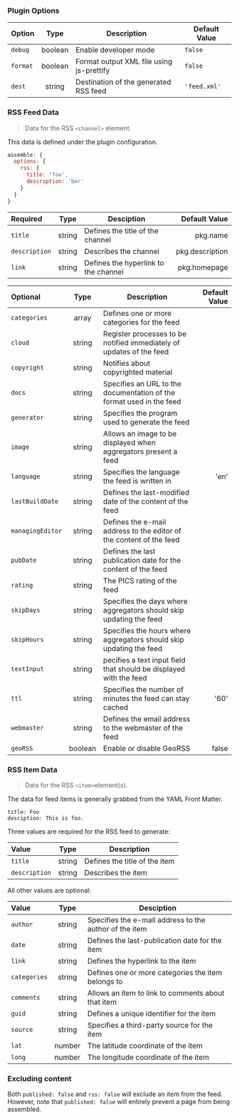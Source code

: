 ### Plugin Options
| Option    | Type    | Description                              | Default Value |  
|:----------|:-------:|------------------------------------------|---------------|
| `debug`   | boolean | Enable developer mode                    | `false`       |
| `format`  | boolean | Format output XML file using js-prettify | `false`       |
| `dest`    | string  | Destination of the generated RSS feed    |`'feed.xml'`   |

### RSS Feed Data
> Data for the RSS `<channel>` element.

This data is defined under the plugin configuration.

```js
assemble: {
  options: {
    rss: {
      title: 'foo',
      description: 'bar'
    }
  }
}
```

| Required     | Type   | Desciption                           | Default Value   |     
|:-------------|:------:|--------------------------------------|----------------:|
| `title`      | string | Defines the title of the channel     | pkg.name        |
| `description`| string | Describes the channel                | pkg.description |
| `link`       | string | Defines the hyperlink to the channel | pkg.homepage    |

| Optional        | Type   | Description | Default Value |
|:----------------|:------:|-------------|--------------:|
| `categories`    | array  | Defines one or more categories for the feed |
| `cloud`         | string | Register processes to be notified immediately of updates of the feed | |
| `copyright`     | string | Notifies about copyrighted material |
| `docs`          | string | Specifies an URL to the documentation of the format used in the feed |
| `generator`     | string | Specifies the program used to generate the feed |
| `image`         | string | Allows an image to be displayed when aggregators present a feed |
| `language`      | string | Specifies the language the feed is written in | 'en'
| `lastBuildDate` | string | Defines the last-modified date of the content of the feed |
| `managingEditor`| string | Defines the e-mail address to the editor of the content of the feed |
| `pubDate`       | string | Defines the last publication date for the content of the feed |
| `rating`        | string | The PICS rating of the feed |
| `skipDays`      | string | Specifies the days where aggregators should skip updating the feed |
| `skipHours`     | string | Specifies the hours where aggregators should skip updating the feed | 
| `textInput`     | string | pecifies a text input field that should be displayed with the feed |
| `ttl`           | string | Specifies the number of minutes the feed can stay cached | '60' |
| `webmaster`     | string | Defines the email address to the webmaster of the feed |
| `geoRSS`        | boolean| Enable or disable GeoRSS | false

### RSS Item Data
> Data for the RSS `<item>`element(s).

The data for feed items is generally grabbed from the YAML Front Matter.
```
title: Foo
desciption: This is foo.
```

Three values are required for the RSS feed to generate:

| Value         | Type   | Description                                       |      
|:--------------|:------:|---------------------------------------------------|
| `title`       | string | Defines the title of the item                     |
| `description` | string | Describes the item                                |

All other values are optional:

| Value         | Type   | Desciption                                             |      
|:--------------|:------:|--------------------------------------------------------|
| `author`      | string | Specifies the e-mail address to the author of the item |
| `date`        | string | Defines the last-publication date for the item         |
| `link`        | string | Defines the hyperlink to the item                      |
| `categories`  | string | Defines one or more categories the item belongs to     |
| `comments`    | string | Allows an item to link to comments about that item     |
| `guid`        | string | Defines a unique identifier for the item               |
| `source`      | string | Specifies a third-party source for the item            | 
| `lat`         | number | The latitude coordinate of the item                    |
| `long`        | number | The longitude coordinate of the item                   |

### Excluding content
Both `published: false` and `rss: false` will exclude an item from the feed. However, note that `published: false` will entirely prevent a page from being assembled.
